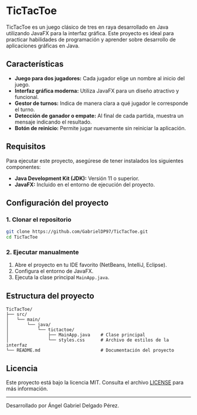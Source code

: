 
# TicTacToe

TicTacToe es un juego clásico de tres en raya desarrollado en Java utilizando JavaFX para la interfaz gráfica. Este proyecto es ideal para practicar habilidades de programación y aprender sobre desarrollo de aplicaciones gráficas en Java.

## Características

- **Juego para dos jugadores:** Cada jugador elige un nombre al inicio del juego.
- **Interfaz gráfica moderna:** Utiliza JavaFX para un diseño atractivo y funcional.
- **Gestor de turnos:** Indica de manera clara a qué jugador le corresponde el turno.
- **Detección de ganador o empate:** Al final de cada partida, muestra un mensaje indicando el resultado.
- **Botón de reinicio:** Permite jugar nuevamente sin reiniciar la aplicación.

## Requisitos

Para ejecutar este proyecto, asegúrese de tener instalados los siguientes componentes:

- **Java Development Kit (JDK):** Versión 11 o superior.
- **JavaFX:** Incluido en el entorno de ejecución del proyecto.

## Configuración del proyecto

### 1. Clonar el repositorio

```bash
git clone https://github.com/GabrielDP97/TicTacToe.git
cd TicTacToe
```

### 2. Ejecutar manualmente

1. Abre el proyecto en tu IDE favorito (NetBeans, IntelliJ, Eclipse).
2. Configura el entorno de JavaFX.
3. Ejecuta la clase principal `MainApp.java`.

## Estructura del proyecto

```
TicTacToe/
├── src/
│   └── main/
│       └── java/
│           └── tictactoe/
│               ├── MainApp.java    # Clase principal
│               └── styles.css      # Archivo de estilos de la interfaz
└── README.md                       # Documentación del proyecto
```


## Licencia

Este proyecto está bajo la licencia MIT. Consulta el archivo [LICENSE](LICENSE) para más información.

---

Desarrollado por Ángel Gabriel Delgado Pérez.
